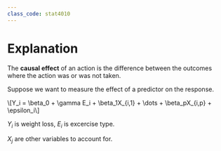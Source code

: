 ```yaml
---
class_code: stat4010
---
```

# Explanation

The __causal effect__ of an action is the difference between the outcomes where the action was or was not taken.

Suppose we want to measure the effect of a predictor on the response.

\\[Y_i = \beta_0 + \gamma E_i + \beta_1X_{i,1} + \dots + \beta_pX_{i,p} + \epsilon_i\\]

$Y_i$ is weight loss, $E_i$ is excercise type.

$X_j$ are other variables to account for.